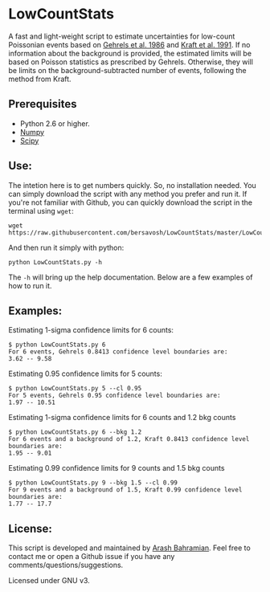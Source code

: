# LowCountStats
A fast and light-weight script to estimate uncertainties for low-count Poissonian events based on [Gehrels et al. 1986](https://ui.adsabs.harvard.edu/abs/1986ApJ...303..336G/abstract) and [Kraft et al. 1991](https://ui.adsabs.harvard.edu/abs/1991ApJ...374..344K/abstract). If no information about the background is provided, the estimated limits will be based on Poisson statistics as prescribed by Gehrels. Otherwise, they will be limits on the background-subtracted number of events, following the method from Kraft.

## Prerequisites 
- Python 2.6 or higher.
- [Numpy](https://numpy.org/)
- [Scipy](https://www.scipy.org/)

## Use:
The intetion here is to get numbers quickly. So, no installation needed. You can simply download the script with any method you prefer and run it. If you're not familiar with Github, you can quickly download the script in the terminal using `wget`:
```
wget https://raw.githubusercontent.com/bersavosh/LowCountStats/master/LowCountStats.py
```

And then run it simply with python:
```
python LowCountStats.py -h
```

The `-h` will bring up the help documentation. Below are a few examples of how to run it. 

## Examples:

Estimating 1-sigma confidence limits for 6 counts:
```
$ python LowCountStats.py 6
For 6 events, Gehrels 0.8413 confidence level boundaries are:
3.62 -- 9.58
```

Estimating 0.95 confidence limits for 5 counts:
```
$ python LowCountStats.py 5 --cl 0.95
For 5 events, Gehrels 0.95 confidence level boundaries are:
1.97 -- 10.51 
```

Estimating 1-sigma confidence limits for 6 counts and 1.2 bkg counts
```
$ python LowCountStats.py 6 --bkg 1.2
For 6 events and a background of 1.2, Kraft 0.8413 confidence level boundaries are:
1.95 -- 9.01 
```

Estimating 0.99 confidence limits for 9 counts and 1.5 bkg counts
```
$ python LowCountStats.py 9 --bkg 1.5 --cl 0.99
For 9 events and a background of 1.5, Kraft 0.99 confidence level boundaries are:
1.77 -- 17.7 
```

## License:
This script is developed and maintained by [Arash Bahramian](https://bersavosh.github.io/). Feel free to contact me or open a Github issue if you have any comments/questions/suggestions. 

Licensed under GNU v3.
